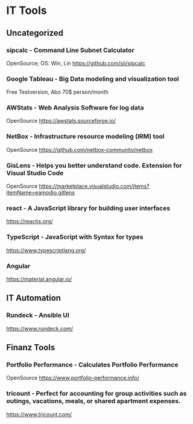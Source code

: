 # IT Tools
## Uncategorized


### sipcalc - Command Line Subnet Calculator
OpenSource; OS: Win, Lin
https://github.com/sii/sipcalc

### Google Tableau - Big Data modeling and visualization tool
Free Testversion, Abo 70$ person/month


### AWStats - Web Analysis Software for log data
OpenSource
https://awstats.sourceforge.io/


### NetBox - Infrastructure resource modeling (IRM) tool
OpenSource
https://github.com/netbox-community/netbox

### GisLens - Helps you better understand code. Extension for Visual Studio Code
OpenSource
https://marketplace.visualstudio.com/items?itemName=eamodio.gitlens

### react - A JavaScript library for building user interfaces 
https://reactjs.org/

### TypeScript - JavaScript with Syntax for types
https://www.typescriptlang.org/

### Angular
https://material.angular.io/

## IT Automation

### Rundeck - Ansible UI
https://www.rundeck.com/

## Finanz Tools

### Portfolio Performance - Calculates Portfolio Performance
OpenSource
https://www.portfolio-performance.info/

### tricount - Perfect for accounting for group activities such as outings, vacations, meals, or shared apartment expenses.
https://www.tricount.com/


